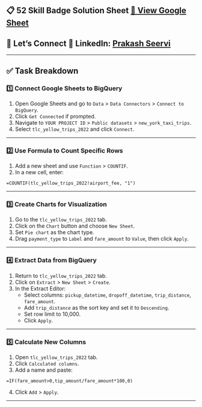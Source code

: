
## 📋 52 Skill Badge Solution Sheet [📄 View Google Sheet](https://docs.google.com/spreadsheets/d/1UY1yh_xCRGealyBqSAejjkBSdgjqEj5M_XIQmveGJnU/edit?gid=0#gid=0)


## 🔗 Let’s Connect 👤 **LinkedIn**: [Prakash Seervi](https://www.linkedin.com/in/prakashseervi63/)


---

## ✅ Task Breakdown

### 1️⃣ Connect Google Sheets to BigQuery

1. Open Google Sheets and go to `Data` > `Data Connectors` > `Connect to BigQuery`.
2. Click `Get Connected` if prompted.
3. Navigate to `YOUR PROJECT ID` > `Public datasets` > `new_york_taxi_trips`.
4. Select `tlc_yellow_trips_2022` and click `Connect`.

---

### 2️⃣ Use Formula to Count Specific Rows

1. Add a new sheet and use `Function` > `COUNTIF`.
2. In a new cell, enter:
```
=COUNTIF(tlc_yellow_trips_2022!airport_fee, "1")
```

---

### 3️⃣ Create Charts for Visualization

1. Go to the `tlc_yellow_trips_2022` tab.
2. Click on the `Chart` button and choose `New Sheet`.
3. Set `Pie chart` as the chart type.
4. Drag `payment_type` to `Label` and `fare_amount` to `Value`, then click `Apply`.

---

### 4️⃣ Extract Data from BigQuery

1. Return to `tlc_yellow_trips_2022` tab.
2. Click on `Extract` > `New Sheet` > `Create`.
3. In the Extract Editor:
   - Select columns: `pickup_datetime`, `dropoff_datetime`, `trip_distance`, `fare_amount`.
   - Add `trip_distance` as the sort key and set it to `Descending`.
   - Set row limit to 10,000.
   - Click `Apply`.

---

### 5️⃣ Calculate New Columns

1. Open `tlc_yellow_trips_2022` tab.
2. Click `Calculated columns`.
3. Add a name and paste:
```excel
=IF(fare_amount>0,tip_amount/fare_amount*100,0)
```
4. Click `Add` > `Apply`.

---
